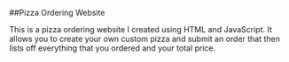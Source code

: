 ##Pizza Ordering Website

This is a pizza ordering website I created using HTML and JavaScript.
It allows you to create your own custom pizza and submit an order that then lists off everything that you ordered and your total price.
